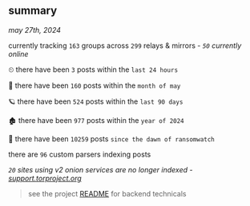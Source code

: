 
## summary
_may 27th, 2024_

currently tracking `163` groups across `299` relays & mirrors - _`50` currently online_

⏲ there have been `3` posts within the `last 24 hours`

🦈 there have been `160` posts within the `month of may`

🪐 there have been `524` posts within the `last 90 days`

🏚 there have been `977` posts within the `year of 2024`

🦕 there have been `10259` posts `since the dawn of ransomwatch`

there are `96` custom parsers indexing posts

_`20` sites using v2 onion services are no longer indexed - [support.torproject.org](https://support.torproject.org/onionservices/v2-deprecation/)_

> see the project [README](https://github.com/joshhighet/ransomwatch#ransomwatch--) for backend technicals
